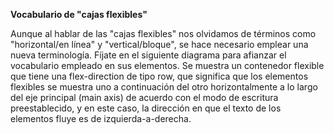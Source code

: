 **Vocabulario de "cajas flexibles"**

Aunque al hablar de las "cajas flexibles" nos olvidamos de términos como "horizontal/en línea" y "vertical/bloque", se hace necesario emplear una nueva terminología. Fíjate en el siguiente diagrama para afianzar el vocabulario empleado en sus elementos. Se muestra un contenedor flexible que tiene una flex-direction de tipo row, que significa que los elementos flexibles se muestra uno a continuación del otro horizontalmente a lo largo del eje principal (main axis) de acuerdo con el modo de escritura preestablecido, y en este caso, la dirección en que el texto de los elementos fluye es de izquierda-a-derecha.